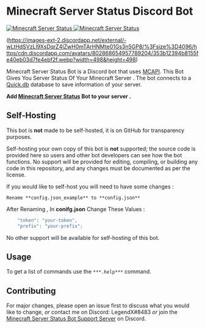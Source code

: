 # Minecraft Server Status Discord Bot

<a href="https://top.gg/bot/802868654957789204">
    <img src="https://top.gg/api/widget/802868654957789204.svg" alt="Minecraft Server Status" />
</a>

<a href="https://botsfordiscord.com/bots/802868654957789204">
    <img src="https://botsfordiscord.com/api/bot/802868654957789204/widget" alt="Minecraft Server Status" />
</a>

(https://images-ext-2.discordapp.net/external/-wLtHdSVzLl9XsDqrZ4IZwH0mTArHNMte01Gs3n5GP8/%3Fsize%3D4096/https/cdn.discordapp.com/avatars/802868654957789204/353b12394b8155fe40eb03d7fe4ebf2f.webp?width=498&height=498)

Minecraft Server Status Bot is a Discord bot that uses [MCAPI](http://mcapi.us). This Bot Gives You Server Status Of Your Minecraft Server . The bot connects to a [Quick.db](https://quickdb.js.org) database to save information of your server.

**Add [Minecraft Server Status](https://top.gg/bot/628400349979344919) Bot to your server .**

## Self-Hosting

This bot is **not** made to be self-hosted, it is on GitHub for transparency purposes.

Self-hosting your own copy of this bot is **not** supported; the source code is provided here so users and other bot developers can see how the bot functions. No support will be provided for editing, compiling, or building any code in this repository, and any changes must be documented as per the license.

If you would like to self-host you will need to have some changes :

```
Rename **config.json_example** to **config.json**
```

After Renaming , In **conifg.json** Change These Values :
```javascript
    "token": "your-token",
    "prefix": "your-prefix";
```

No other support will be available for self-hosting of this bot.

## Usage

To get a list of commands use the `***.help***` command. 


## Contributing
For major changes, please open an issue first to discuss what you would like to change, *or* contact me on Discord: LegendX#8483 *or* join the [Minecraft Server Status Bot Support Server](https://discord.gg/EtCsyts) on Discord.